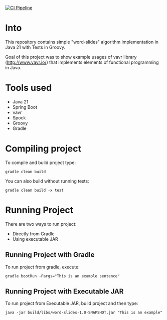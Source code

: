 [![CI Pipeline](https://github.com/dominikcebula/word-slides/actions/workflows/gradle.yml/badge.svg)](https://github.com/dominikcebula/word-slides/actions/workflows/gradle.yml)

# Into

This repository contains simple "word-slides" algorithm implementation in Java 21 with Tests in Groovy.

Goal of this project was to show example usages of vavr library (http://www.vavr.io/) that implements elements of functional programming in Java.

# Tools used

* Java 21
* Spring Boot
* vavr
* Spock
* Groovy
* Gradle

# Compiling project

To compile and build project type:
```
gradle clean build
```

You can also build without running tests:
```
gradle clean build -x test
```

# Running Project

There are two ways to run project:
* Directly from Gradle
* Using executable JAR

## Running Project with Gradle

To run project from gradle, execute:
```
gradle bootRun -Pargs="This is an example sentence"
```

## Running Project with Executable JAR

To run project from Executable JAR, build project and then type:
```
java -jar build/libs/word-slides-1.0-SNAPSHOT.jar "This is an example"
```
